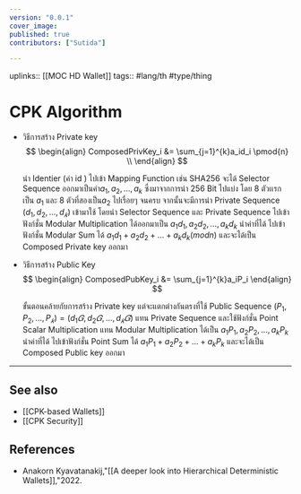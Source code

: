 ```yaml
---
version: "0.0.1"
cover_image:
published: true
contributors: ["Sutida"]

---
```

uplinks:: [[MOC HD Wallet]]
tags:: #lang/th #type/thing

# CPK Algorithm

- วิธีการสร้าง Private key 
$$
\begin{align}
ComposedPrivKey_i &= \sum_{j=1}^{k}a_id_i \pmod{n} \\
\end{align}
$$
  
  นำ Identier (ค่า id ) ไปเข้า Mapping Function เช่น SHA256 จะได้ Selector Sequence ออกมาเป็นค่า$a_1,a_2,\dots,a_k$ ซึ่งมาจากการนำ 256 Bit ไปแบ่ง โดย 8 ตัวเเรกเป็น $a_1$ และ 8 ตัวที่สองเป็น$a_2$ ไปเรื่อยๆ จนครบ 
  จากนั้นจะมีการนำ Private Sequence $(d_1,d_2,\dots,d_𝑘)$ เข้ามาใช้ โดยนำ Selector Sequence และ Private Sequence ไปเข้าฟังก์ชั่น Modular Multiplication ได้ออกมาเป็น $a_1d_1,a_2d_2,\dots,a_kd_k$ นำค่าที่ได้  ไปเข้าฟังก์ชั่น Modular Sum ได้ $a_1d_1 + a_2d_2+\dots+a_kd_k (mod n)$ และจะได้เป็น Composed Private key ออกมา

- วิธีการสร้าง Public Key
 $$
\begin{align}
ComposedPubKey_i &= \sum_{j=1}^{k}a_iP_i
\end{align}
$$

  ขั้นตอนคล้ายกับการสร้าง Private key แต่จะแตกต่างกันตรงที่ใช้ Public Sequence $(P_1,P_2,\dots,P_𝑘)=(d_1𝐺,d_2𝐺,\dots,d_𝑘𝐺)$ แทน Private Sequence และใช้ฟังก์ชั่น Point Scalar  Multiplication แทน Modular Multiplication  ได้เป็น $a_1P_1, a_2P_2,\dots,a_kP_k$ นำค่าที่ได้  ไปเข้าฟังก์ชั่น Point Sum ได้ $a_1P_1+a_2P_2+\dots+a_kP_k$ และจะได้เป็น Composed  Public key ออกมา

 ---

## See also
- [[CPK-based Wallets]]
- [[CPK Security]]
## References
- Anakorn Kyavatanakij,"[[A deeper look into Hierarchical Deterministic Wallets]],"2022.
